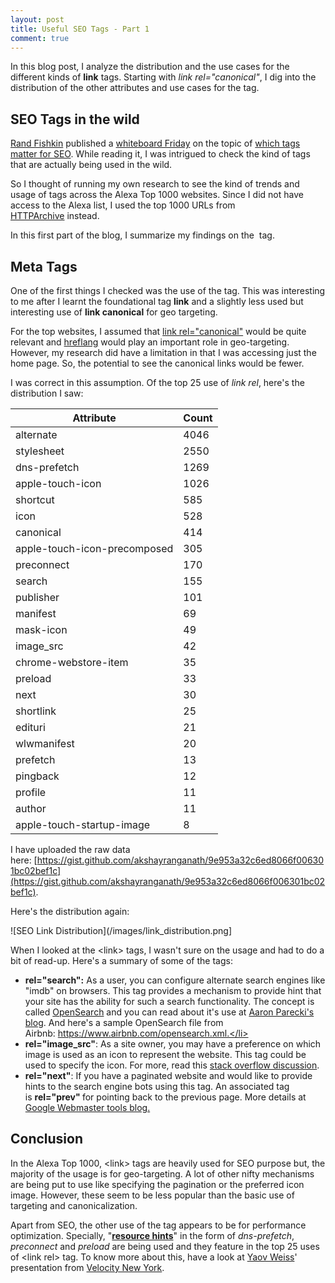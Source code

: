 ```yaml
---
layout: post
title: Useful SEO Tags - Part 1
comment: true
---
```


In this blog post, I analyze the distribution and the use cases for the different kinds of __link__ tags. Starting with _link rel="canonical"_, I dig into the distribution of the other attributes and use cases for the tag.

## SEO Tags in the wild
[Rand Fishkin](https://twitter.com/randfish) published a [whiteboard Friday](https://moz.com/blog/category/whiteboard-friday) on the topic of [which tags matter for SEO](https://moz.com/blog/which-page-markup-tags-still-matter-for-seo-whiteboard-friday). While reading it, I was intrigued to check the kind of tags that are actually being used in the wild.

So I thought of running my own research to see the kind of trends and usage of tags across the Alexa Top 1000 websites. Since I did not have access to the Alexa list, I used the top 1000 URLs from [HTTPArchive](http://httparchive.org/) instead.

In this first part of the blog, I summarize my findings on the  tag.

## Meta Tags
One of the first things I checked was the use of the tag. This was interesting to me after I learnt the foundational tag __link__ and a slightly less used but interesting use of __link canonical__ for geo targeting.

For the top websites, I assumed that [link rel="canonical"](https://moz.com/learn/seo/canonicalization) would be quite relevant and [hreflang](https://moz.com/learn/seo/hreflang-tag) would play an important role in geo-targeting. However, my research did have a limitation in that I was accessing just the home page. So, the potential to see the canonical links would be fewer.

I was correct in this assumption. Of the top 25 use of _link rel_, here's the distribution I saw:

| Attribute | Count |
| --------- | ----- |
| alternate | 4046 |
| stylesheet | 2550 |
| dns-prefetch | 1269 |
| apple-touch-icon | 1026 |
| shortcut | 585 |
| icon | 528 |
| canonical | 414 |
| apple-touch-icon-precomposed | 305 |
| preconnect | 170 |
| search | 155 |
| publisher | 101 |
| manifest | 69 |
| mask-icon | 49 |
| image_src | 42 |
| chrome-webstore-item | 35 |
| preload | 33 |
| next | 30 |
| shortlink | 25 |
| edituri | 21 |
| wlwmanifest | 20 |
| prefetch | 13 |
| pingback | 12 |
| profile | 11 |
| author | 11 |
| apple-touch-startup-image | 8 |


I have uploaded the raw data here: [https://gist.github.com/akshayranganath/9e953a32c6ed8066f006301bc02bef1c](https://gist.github.com/akshayranganath/9e953a32c6ed8066f006301bc02bef1c).

Here's the distribution again: 

![SEO Link Distribution](/images/link_distribution.png]

When I looked at the &lt;link&gt; tags, I wasn't sure on the usage and had to do a bit of read-up. Here's a summary of some of the tags:

* __rel="search":__ As a user, you can configure alternate search engines like "imdb" on browsers. This tag provides a mechanism to provide hint that your site has the ability for such a search functionality. The concept is called <a href="http://www.opensearch.org/Home">OpenSearch</a> and you can read about it's use at <a href="https://aaronparecki.com/2011/07/11/3/how-to-let-google-power-opensearch-on-your-website">Aaron Parecki's blog</a>. And here's a sample OpenSearch file from Airbnb: https://www.airbnb.com/opensearch.xml.</li>
* __rel="image_src"__: As a site owner, you may have a preference on which image is used as an icon to represent the website. This tag could be used to specify the icon. For more, read this <a href="https://stackoverflow.com/questions/19274463/what-is-link-rel-image-src">stack overflow discussion</a>.</li>
* __rel="next"__: If you have a paginated website and would like to provide hints to the search engine bots using this tag. An associated tag is <strong>rel="prev" </strong>for pointing back to the previous page. More details at <a href="https://webmasters.googleblog.com/2011/09/pagination-with-relnext-and-relprev.html">Google Webmaster tools blog.</a></li>


## Conclusion
In the Alexa Top 1000, &lt;link&gt; tags are heavily used for SEO purpose but, the majority of the usage is for geo-targeting. A lot of other nifty mechanisms are being put to use like specifying the pagination or the preferred icon image. However, these seem to be less popular than the basic use of targeting and canonicalization.

Apart from SEO, the other use of the tag appears to be for performance optimization. Specially, "__[resource hints](https://w3c.github.io/resource-hints/)__" in the form of *dns-prefetch*, *preconnect* and *preload* are being used and they feature in the top 25 uses of &lt;link rel&gt; tag. To know more about this, have a look at [Yaov Weiss](https://twitter.com/yoavweiss?lang=en)' presentation from [Velocity New York](https://yoavweiss.github.io/velocity_nyc_resource_hints/#1).